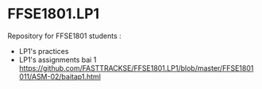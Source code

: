 # FFSE1801.LP1
Repository for FFSE1801 students :
  - LP1's practices
  - LP1's assignments
bai 1 https://github.com/FASTTRACKSE/FFSE1801.LP1/blob/master/FFSE1801011/ASM-02/baitap1.html